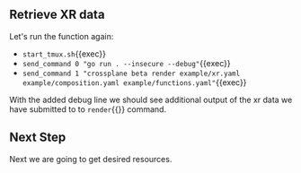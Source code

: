 ## Retrieve XR data

Let's run the function again:

- `start_tmux.sh`{{exec}}
- `send_command 0 "go run . --insecure --debug"`{{exec}}
- `send_command 1 "crossplane beta render example/xr.yaml example/composition.yaml example/functions.yaml"`{{exec}}

With the added debug line we should see additional
output of the xr data we have submitted to to `render`{{}} command.


## Next Step

Next we are going to get desired resources.
